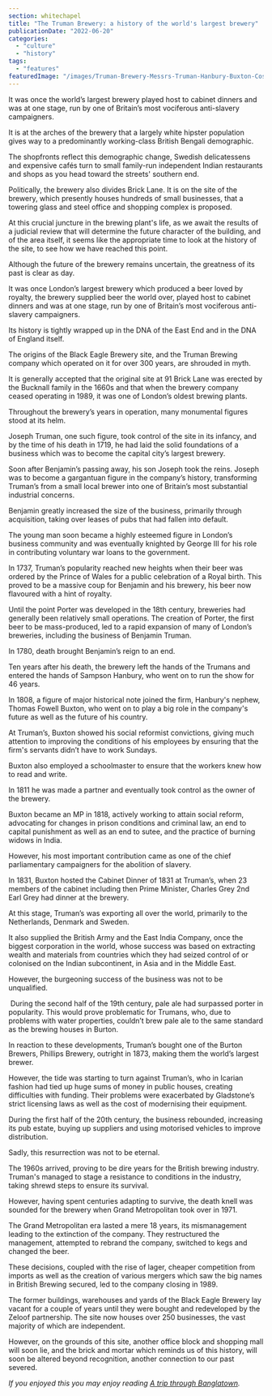 ```yaml
---
section: whitechapel
title: "The Truman Brewery: a history of the world's largest brewery"
publicationDate: "2022-06-20"
categories: 
  - "culture"
  - "history"
tags: 
  - "features"
featuredImage: "/images/Truman-Brewery-Messrs-Truman-Hanbury-Buxton-Cos-Brewery-Spitalfields-Yale-Center-British-Art.jpg"
---
```


It was once the world’s largest brewery played host to cabinet dinners and was at one stage, run by one of Britain’s most vociferous anti-slavery campaigners. 

It is at the arches of the brewery that a largely white hipster population gives way to a predominantly working-class British Bengali demographic. 

The shopfronts reflect this demographic change, Swedish delicatessens and expensive cafés turn to small family-run independent Indian restaurants and shops as you head toward the streets' southern end. 

Politically, the brewery also divides Brick Lane. It is on the site of the brewery, which presently houses hundreds of small businesses, that a towering glass and steel office and shopping complex is proposed.

At this crucial juncture in the brewing plant's life, as we await the results of a judicial review that will determine the future character of the building, and of the area itself, it seems like the appropriate time to look at the history of the site, to see how we have reached this point.

Although the future of the brewery remains uncertain, the greatness of its past is clear as day.

It was once London’s largest brewery which produced a beer loved by royalty, the brewery supplied beer the world over, played host to cabinet dinners and was at one stage, run by one of Britain’s most vociferous anti-slavery campaigners. 

Its history is tightly wrapped up in the DNA of the East End and in the DNA of England itself.

The origins of the Black Eagle Brewery site, and the Truman Brewing company which operated on it for over 300 years, are shrouded in myth.

It is generally accepted that the original site at 91 Brick Lane was erected by the Bucknall family in the 1660s and that when the brewery company ceased operating in 1989, it was one of London’s oldest brewing plants.

Throughout the brewery’s years in operation, many monumental figures stood at its helm.

Joseph Truman, one such figure, took control of the site in its infancy, and by the time of his death in 1719, he had laid the solid foundations of a business which was to become the capital city’s largest brewery.

Soon after Benjamin’s passing away, his son Joseph took the reins. Joseph was to become a gargantuan figure in the company’s history, transforming Truman’s from a small local brewer into one of Britain’s most substantial industrial concerns. 

Benjamin greatly increased the size of the business, primarily through acquisition, taking over leases of pubs that had fallen into default.

The young man soon became a highly esteemed figure in London’s business community and was eventually knighted by George III for his role in contributing voluntary war loans to the government.

In 1737, Truman’s popularity reached new heights when their beer was ordered by the Prince of Wales for a public celebration of a Royal birth. This proved to be a massive coup for Benjamin and his brewery, his beer now flavoured with a hint of royalty.  

Until the point Porter was developed in the 18th century, breweries had generally been relatively small operations. The creation of Porter, the first beer to be mass-produced, led to a rapid expansion of many of London’s breweries, including the business of Benjamin Truman.

In 1780, death brought Benjamin’s reign to an end. 

Ten years after his death, the brewery left the hands of the Trumans and entered the hands of Sampson Hanbury, who went on to run the show for 46 years.

In 1808, a figure of major historical note joined the firm, Hanbury's nephew, Thomas Fowell Buxton, who went on to play a big role in the company's future as well as the future of his country. 

At Truman’s, Buxton showed his social reformist convictions, giving much attention to improving the conditions of his employees by ensuring that the firm's servants didn’t have to work Sundays. 

Buxton also employed a schoolmaster to ensure that the workers knew how to read and write. 

In 1811 he was made a partner and eventually took control as the owner of the brewery. 

Buxton became an MP in 1818, actively working to attain social reform, advocating for changes in prison conditions and criminal law, an end to capital punishment as well as an end to sutee, and the practice of burning widows in India. 

However, his most important contribution came as one of the chief parliamentary campaigners for the abolition of slavery.  

In 1831, Buxton hosted the Cabinet Dinner of 1831 at Truman’s, when 23 members of the cabinet including then Prime Minister, Charles Grey 2nd Earl Grey had dinner at the brewery.

At this stage, Truman’s was exporting all over the world, primarily to the Netherlands, Denmark and Sweden. 

It also supplied the British Army and the East India Company, once the biggest corporation in the world, whose success was based on extracting wealth and materials from countries which they had seized control of or colonised on the Indian subcontinent, in Asia and in the Middle East.

However, the burgeoning success of the business was not to be unqualified.

 During the second half of the 19th century, pale ale had surpassed porter in popularity. This would prove problematic for Trumans, who, due to problems with water properties, couldn’t brew pale ale to the same standard as the brewing houses in Burton. 

In reaction to these developments, Truman’s bought one of the Burton Brewers, Phillips Brewery, outright in 1873, making them the world’s largest brewer.

However, the tide was starting to turn against Truman’s, who in Icarian fashion had tied up huge sums of money in public houses, creating difficulties with funding. Their problems were exacerbated by Gladstone’s strict licensing laws as well as the cost of modernising their equipment.

During the first half of the 20th century, the business rebounded, increasing its pub estate, buying up suppliers and using motorised vehicles to improve distribution.

Sadly, this resurrection was not to be eternal. 

The 1960s arrived, proving to be dire years for the British brewing industry. Truman's managed to stage a resistance to conditions in the industry, taking shrewd steps to ensure its survival.

However, having spent centuries adapting to survive, the death knell was sounded for the brewery when Grand Metropolitan took over in 1971. 

The Grand Metropolitan era lasted a mere 18 years, its mismanagement leading to the extinction of the company. They restructured the management, attempted to rebrand the company, switched to kegs and changed the beer. 

These decisions, coupled with the rise of lager, cheaper competition from imports as well as the creation of various mergers which saw the big names in British Brewing secured, led to the company closing in 1989.

The former buildings, warehouses and yards of the Black Eagle Brewery lay vacant for a couple of years until they were bought and redeveloped by the Zeloof partnership. The site now houses over 250 businesses, the vast majority of which are independent.

However, on the grounds of this site, another office block and shopping mall will soon lie, and the brick and mortar which reminds us of this history, will soon be altered beyond recognition, another connection to our past severed.

_If you enjoyed this you may enjoy reading [A trip through Banglatown](https://whitechapellondon.co.uk/trip-through-banglatown/)._
